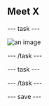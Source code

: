 ## Meet X

--- task ---
 
![an image](images/example.png)

--- /task ---

--- task ---


--- /task ---

--- save ---
